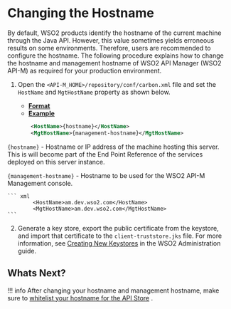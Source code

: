 # Changing the Hostname

By default, WSO2 products identify the hostname of the current machine through the Java API. However, this value sometimes yields erroneous results on some environments. Therefore, users are recommended to configure the hostname. The following procedure explains how to change the hostname and management hostname of WSO2 API Manager (WSO2 API-M) as required for your production environment.

1.  Open the `<API-M_HOME>/repository/conf/carbon.xml` file and set the `HostName` and `MgtHostName` property as shown below.

    -   [**Format**](#Format-hostname)
    -   [**Example**](#example-hostname)

    ``` xml
        <HostName>{hostname}</HostName>
        <MgtHostName>{management-hostname}</MgtHostName>
    ```

`{hostname}` - Hostname or IP address of the machine hosting this server. This is will become part of the End Point Reference of the services deployed on this server instance.

`{management-hostname}` - Hostname to be used for the WSO2 API-M Management console.

    ``` xml
            <HostName>am.dev.wso2.com</HostName>
            <MgtHostName>am.dev.wso2.com</MgtHostName>
    ```

2.  Generate a key store, export the public certificate from the keystore, and import that certificate to the `client­-truststore.jks` file.
    For more information, see [Creating New Keystores](https://docs.wso2.com/display/ADMIN44x/Creating+New+Keystores) in the WSO2 Administration guide.

## Whats Next?

!!! info
After changing your hostname and management hostname, make sure to [whitelist your hostname for the API Store](https://docs.wso2.com/display/AM220/Whitelisting+Hostnames+for+API+Store) .

